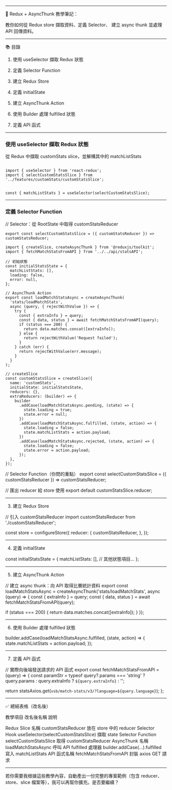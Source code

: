 
---

📘 Redux + AsyncThunk 教學筆記：

教你如何從 Redux store 擷取資料、定義 Selector、
建立 async thunk 並處理 API 回傳資料。

---

📚 目錄

1. 使用 useSelector 擷取 Redux 狀態
2. 定義 Selector Function
3. 建立 Redux Store


4. 定義 initialState


5. 建立 AsyncThunk Action


6. 使用 Builder 處理 fulfilled 狀態


7. 定義 API 函式




---
### 使用 useSelector 擷取 Redux 狀態

從 Redux 中擷取 customStats slice，並解構其中的 matchListStats
```

import { useSelector } from 'react-redux';
import { selectCustomStatsSlice } from '../features/customStats/customStatsSlice';


const { matchListStats } = useSelector(selectCustomStatsSlice);
```

---
### 定義 Selector Function

// Selector：從 RootState 中取得 customStatsReducer

```
export const selectCustomStatsSlice = ({ customStatsReducer }) => customStatsReducer;

```
```
import { createSlice, createAsyncThunk } from '@reduxjs/toolkit';
import { fetchMatchStatsFromAPI } from '../../api/statsAPI';

// 初始狀態
const initialStatsState = {
  matchListStats: [],
  loading: false,
  error: null,
};

// AsyncThunk Action
export const loadMatchStatsAsync = createAsyncThunk(
  'stats/loadMatchStats',
  async (query, { rejectWithValue }) => {
    try {
      const { extraInfo } = query;
      const { data, status } = await fetchMatchStatsFromAPI(query);
      if (status === 200) {
        return data.matches.concat([extraInfo]);
      } else {
        return rejectWithValue('Request failed');
      }
    } catch (err) {
      return rejectWithValue(err.message);
    }
  }
);

// createSlice
const customStatsSlice = createSlice({
  name: 'customStats',
  initialState: initialStatsState,
  reducers: {},
  extraReducers: (builder) => {
    builder
      .addCase(loadMatchStatsAsync.pending, (state) => {
        state.loading = true;
        state.error = null;
      })
      .addCase(loadMatchStatsAsync.fulfilled, (state, action) => {
        state.loading = false;
        state.matchListStats = action.payload;
      })
      .addCase(loadMatchStatsAsync.rejected, (state, action) => {
        state.loading = false;
        state.error = action.payload;
      });
  },
});
```
// Selector Function（你問的重點）
export const selectCustomStatsSlice = ({ customStatsReducer }) => customStatsReducer;

// 匯出 reducer 給 store 使用
export default customStatsSlice.reducer;

---

3. 建立 Redux Store

// 引入 customStatsReducer
import customStatsReducer from './customStatsReducer';

const store = configureStore({
  reducer: {
    customStatsReducer,
  },
});


---

4. 定義 initialState

const initialStatsState = {
  matchListStats: [],
  // 其他狀態項目...
};


---

5. 建立 AsyncThunk Action

// 建立 async thunk：向 API 取得比賽統計資料
export const loadMatchStatsAsync = createAsyncThunk('stats/loadMatchStats', async (query) => {
  const { extraInfo } = query;
  const { data, status } = await fetchMatchStatsFromAPI(query);

  if (status === 200) {
    return data.matches.concat([extraInfo]);
  }
});


---

6. 使用 Builder 處理 fulfilled 狀態

builder.addCase(loadMatchStatsAsync.fulfilled, (state, action) => {
  state.matchListStats = action.payload;
});


---

7. 定義 API 函式

// 實際向後端發送請求的 API 函式
export const fetchMatchStatsFromAPI = (query) => {
  const paramStr = typeof query?.params === 'string'
    ? query.params
    : query.extraInfo
      ? `${query.extraInfo}`
      : '';

  return statsAxios.get(`vsb/match-stats/v3/?language=${query.language}`);
};


---

✅ 總結表格（改名後）

教學項目	改名後名稱	說明

Redux Slice 名稱	customStatsReducer	放在 store 中的 reducer
Selector Hook	useSelector(selectCustomStatsSlice)	擷取 state
Selector Function	selectCustomStatsSlice	取得 customStatsReducer
AsyncThunk 名稱	loadMatchStatsAsync	呼叫 API
fulfilled 處理器	builder.addCase(...).fulfilled	寫入 matchListStats
API 函式名稱	fetchMatchStatsFromAPI	封裝 axios GET 請求



---

若你需要我根據這些教學內容，自動產出一份完整的專案範例（包含 reducer、store、slice 檔案等），我可以再幫你擴充。是否要繼續？

